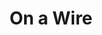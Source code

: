 ---
title: On a Wire
artist: 2:54
image: "/uploads/on-a-wire.jpg"
catalogue-number: HA006
format: 7"
---